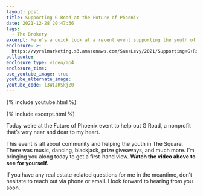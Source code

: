 ```yaml
---
layout: post
title: Supporting G Road at the Future of Phoenix
date: 2021-12-28 20:47:36
tags:
  - The Brokery
excerpt: Here’s a quick look at a recent event supporting the youth of Phoenix.
enclosure: >-
  https://vyralmarketing.s3.amazonaws.com/Sam+Levy/2021/Supporting+G+Road+at+the+Future+of+Phoenix.mp4
pullquote:
enclosure_type: video/mp4
enclosure_time:
use_youtube_image: true
youtube_alternate_image:
youtube_code: l3WIJRSkjZ0
---
```

{% include youtube.html %}

{% include excerpt.html %}

Today we’re at the Future of Phoenix event to help out G Road, a nonprofit that’s very near and dear to my heart.&nbsp;

This event is all about community and helping the youth in The Square. There was music, dancing, blackjack, prize giveaways, and much more. I’m bringing you along today to get a first-hand view. **Watch the video above to see for yourself.**

If you have any real estate-related questions for me in the meantime, don’t hesitate to reach out via phone or email. I look forward to hearing from you soon.
